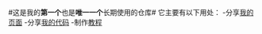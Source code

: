 #这是我的**第一个**也是**唯一一个**长期使用的仓库#
它主要有以下用处：
    -分享[我的页面](https://zhs141.github.io)
    -分享[我的代码](https://zhs141.github.io/file)
    -制作[教程](https://zhs141.github.io/Python_Teach)
